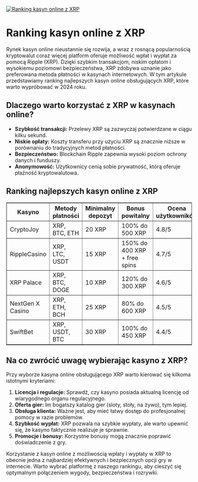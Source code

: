 [![Ranking kasyn online z XRP](https://123-caf.pages.dev/gitsignup.png)](https://vrmoo.ru/Bt82HjjY)

<h1>Ranking kasyn online z XRP</h1> <p>Rynek kasyn online nieustannie się rozwija, a wraz z rosnącą popularnością kryptowalut coraz więcej platform oferuje możliwość wpłat i wypłat za pomocą Ripple (XRP). Dzięki szybkim transakcjom, niskim opłatom i wysokiemu poziomowi bezpieczeństwa, XRP zdobywa uznanie jako preferowana metoda płatności w kasynach internetowych. W tym artykule przedstawiamy ranking najlepszych kasyn online obsługujących XRP, które warto wypróbować w 2024 roku.</p> <h2>Dlaczego warto korzystać z XRP w kasynach online?</h2> <ul>   <li><strong>Szybkość transakcji:</strong> Przelewy XRP są zazwyczaj potwierdzane w ciągu kilku sekund.</li>   <li><strong>Niskie opłaty:</strong> Koszty transferu przy użyciu XRP są znacznie niższe w porównaniu do tradycyjnych metod płatności.</li>   <li><strong>Bezpieczeństwo:</strong> Blockchain Ripple zapewnia wysoki poziom ochrony danych i funduszy.</li>   <li><strong>Anonymowość:</strong> Użytkownicy cenią sobie prywatność, którą oferuje płażność kryptowalutowa.</li> </ul> <h2>Ranking najlepszych kasyn online z XRP</h2> <table border="1" cellpadding="8" cellspacing="0" style="border-collapse: collapse; width: 100%; max-width: 800px;">   <thead>     <tr>       <th>Kasyno</th>       <th>Metody płatności</th>       <th>Minimalny depozyt</th>       <th>Bonus powitalny</th>       <th>Ocena użytkowników</th>     </tr>   </thead>   <tbody>     <tr>       <td>CryptoJoy</td>       <td>XRP, BTC, ETH</td>       <td>20 XRP</td>       <td>100% do 500 XRP</td>       <td>4.8/5</td>     </tr>     <tr>       <td>RippleCasino</td>       <td>XRP, LTC, USDT</td>       <td>15 XRP</td>       <td>150% do 400 XRP + free spins</td>       <td>4.7/5</td>     </tr>     <tr>       <td>XRP Palace</td>       <td>XRP, BTC, DOGE</td>       <td>10 XRP</td>       <td>120% do 300 XRP</td>       <td>4.6/5</td>     </tr>     <tr>       <td>NextGen X Casino</td>       <td>XRP, ETH, BCH</td>       <td>25 XRP</td>       <td>80% do 600 XRP</td>       <td>4.5/5</td>     </tr>     <tr>       <td>SwiftBet</td>       <td>XRP, USDT, BTC</td>       <td>30 XRP</td>       <td>100% do 450 XRP</td>       <td>4.4/5</td>     </tr>   </tbody> </table> <h2>Na co zwrócić uwagę wybierając kasyno z XRP?</h2> <p>Przy wyborze kasyna online obsługującego XRP warto kierować się kilkoma istotnymi kryteriami:</p> <ol>   <li><strong>Licencja i regulacje:</strong> Sprawdź, czy kasyno posiada aktualną licencję od wiarygodnego organu regulacyjnego.</li>   <li><strong>Oferta gier:</strong> Im bogatszy katalog gier (sloty, stoły, na żywo), tym lepiej.</li>   <li><strong>Obsługa klienta:</strong> Ważne jest, aby mieć łatwy dostęp do profesjonalnej pomocy w razie problemów.</li>   <li><strong>Szybkość wypłat:</strong> XRP pozwala na szybkie wypłaty, ale warto upewnić się, że kasyno faktycznie realizuje je sprawnie.</li>   <li><strong>Promocje i bonusy:</strong> Korzystne bonusy mogą znacznie poprawić doświadczenie z gry.</li> </ol> <p>Korzystanie z kasyn online z możliwością wpłaty i wypłaty w XRP to obecnie jedna z najbardziej efektywnych i bezpiecznych opcji gry w internecie. Warto wybrać platformę z naszego rankingu, aby cieszyć się optymalnym połączeniem wygody, bezpieczeństwa i rozrywki.</p>